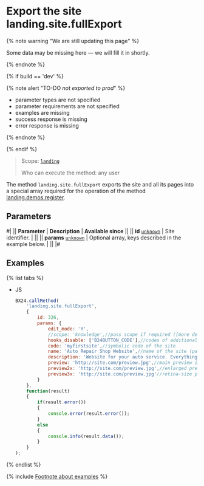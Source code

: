# Export the site landing.site.fullExport

{% note warning "We are still updating this page" %}

Some data may be missing here — we will fill it in shortly.

{% endnote %}

{% if build == 'dev' %}

{% note alert "TO-DO _not exported to prod_" %}

- parameter types are not specified
- parameter requirements are not specified
- examples are missing
- success response is missing
- error response is missing

{% endnote %}

{% endif %}

> Scope: [`landing`](../../scopes/permissions.md)
>
> Who can execute the method: any user

The method `landing.site.fullExport` exports the site and all its pages into a special array required for the operation of the method [landing.demos.register](../demos/landing-demos-register.md).

## Parameters

#|
|| **Parameter** | **Description** | **Available since** ||
|| **id**
[`unknown`](../../data-types.md) | Site identifier. | ||
|| **params**
[`unknown`](../../data-types.md) | Optional array, keys described in the example below. | ||
|#

## Examples

{% list tabs %}

- JS

    ```js
    BX24.callMethod(
        'landing.site.fullExport',
        {
            id: 326,
            params: {
                edit_mode: 'Y',
                //scope: 'knowledge',//pass scope if required ([more details](.))
                hooks_disable: ['B24BUTTON_CODE'],//codes of additional fields that should not be exported
                code: 'myfirstsite',//symbolic code of the site
                name: 'Auto Repair Shop Website',//name of the site (page)
                description: 'Website for your auto service. Everything essential under the hood.',//description of the site
                preview: 'http://site.com/preview.jpg',//main preview image for the template list (recommended 280x115)
                preview2x: 'http://site.com/preview.jpg',//enlarged preview image (recommended 560x230)
                preview3x: 'http://site.com/preview.jpg'//retina-size preview image (recommended 845x345)
            }
        },
        function(result)
        {
            if(result.error())
            {
                console.error(result.error());
            }
            else
            {
                console.info(result.data());
            }
        }
    );
    ```

{% endlist %}

{% include [Footnote about examples](../../../_includes/examples.md) %}